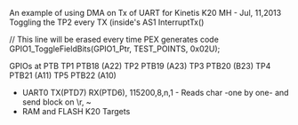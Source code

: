 An example of using DMA on Tx of UART for Kinetis K20
MH - Jul, 11,2013
Toggling the TP2 every TX (inside's AS1 InterruptTx()

// This line will be erased every time PEX generates code
  GPIO1_ToggleFieldBits(GPIO1_Ptr, TEST_POINTS, 0x02U);
  

GPIOs at PTB
	TP1 PTB18	(A22)
	TP2 PTB19	(A23)
	TP3 PTB20	(B23)
	TP4	PTB21	(A11)
	TP5	PTB22	(A10)
	

- UART0 TX(PTD7) RX(PTD6), 115200,8,n,1 - Reads char -one by one- and send block on \r, ~
- RAM and FLASH K20 Targets
 
